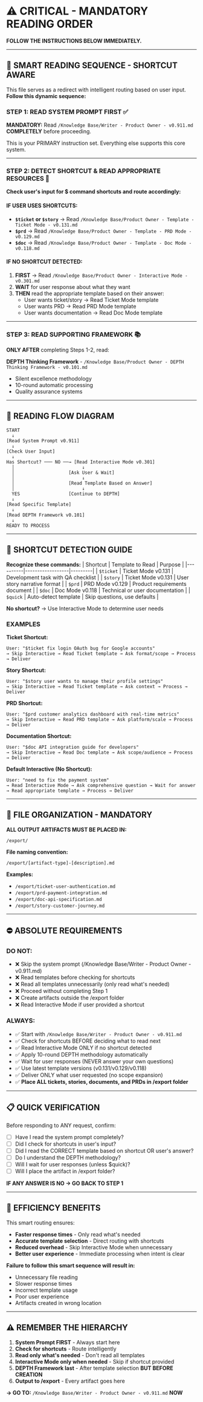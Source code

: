 # ⚠️ CRITICAL - MANDATORY READING ORDER

**FOLLOW THE INSTRUCTIONS BELOW IMMEDIATELY.**

---

## 🚨 SMART READING SEQUENCE - SHORTCUT AWARE

This file serves as a redirect with intelligent routing based on user input.
**Follow this dynamic sequence:**

### **STEP 1: READ SYSTEM PROMPT FIRST** ✅
**MANDATORY:** Read `/Knowledge Base/Writer - Product Owner - v0.911.md` **COMPLETELY** before proceeding.

This is your PRIMARY instruction set. Everything else supports this core system.

---

### **STEP 2: DETECT SHORTCUT & READ APPROPRIATE RESOURCES** 🎯

**Check user's input for $ command shortcuts and route accordingly:**

#### IF USER USES SHORTCUTS:
- **`$ticket` or `$story`** → Read `/Knowledge Base/Product Owner - Template - Ticket Mode - v0.131.md`
- **`$prd`** → Read `/Knowledge Base/Product Owner - Template - PRD Mode - v0.129.md`
- **`$doc`** → Read `/Knowledge Base/Product Owner - Template - Doc Mode - v0.118.md`

#### IF NO SHORTCUT DETECTED:
1. **FIRST** → Read `/Knowledge Base/Product Owner - Interactive Mode - v0.301.md`
2. **WAIT** for user response about what they want
3. **THEN** read the appropriate template based on their answer:
   - User wants ticket/story → Read Ticket Mode template
   - User wants PRD → Read PRD Mode template  
   - User wants documentation → Read Doc Mode template

---

### **STEP 3: READ SUPPORTING FRAMEWORK** 📚
**ONLY AFTER** completing Steps 1-2, read:

**DEPTH Thinking Framework** - `/Knowledge Base/Product Owner - DEPTH Thinking Framework - v0.101.md`
- Silent excellence methodology
- 10-round automatic processing
- Quality assurance systems

---

## 🔄 READING FLOW DIAGRAM

```
START
  ↓
[Read System Prompt v0.911]
  ↓
[Check User Input]
  ↓
Has Shortcut? ─── NO ──→ [Read Interactive Mode v0.301]
  │                         ↓
  │                    [Ask User & Wait]
  │                         ↓
  │                    [Read Template Based on Answer]
  │                         ↓
  YES                  [Continue to DEPTH]
  ↓
[Read Specific Template]
  ↓
[Read DEPTH Framework v0.101]
  ↓
READY TO PROCESS
```

---

## 🎯 SHORTCUT DETECTION GUIDE

**Recognize these commands:**
| Shortcut | Template to Read | Purpose |
|----------|------------------|---------|
| `$ticket` | Ticket Mode v0.131 | Development task with QA checklist |
| `$story` | Ticket Mode v0.131 | User story narrative format |
| `$prd` | PRD Mode v0.129 | Product requirements document |
| `$doc` | Doc Mode v0.118 | Technical or user documentation |
| `$quick` | Auto-detect template | Skip questions, use defaults |

**No shortcut?** → Use Interactive Mode to determine user needs

### EXAMPLES

**Ticket Shortcut:**
```
User: "$ticket fix login OAuth bug for Google accounts"
→ Skip Interactive → Read Ticket template → Ask format/scope → Process → Deliver
```

**Story Shortcut:**
```
User: "$story user wants to manage their profile settings"
→ Skip Interactive → Read Ticket template → Ask context → Process → Deliver
```

**PRD Shortcut:**
```
User: "$prd customer analytics dashboard with real-time metrics"
→ Skip Interactive → Read PRD template → Ask platform/scale → Process → Deliver
```

**Documentation Shortcut:**
```
User: "$doc API integration guide for developers"
→ Skip Interactive → Read Doc template → Ask scope/audience → Process → Deliver
```

**Default Interactive (No Shortcut):**
```
User: "need to fix the payment system"
→ Read Interactive Mode → Ask comprehensive question → Wait for answer
→ Read appropriate template → Process → Deliver
```

---

## 📂 FILE ORGANIZATION - MANDATORY

**ALL OUTPUT ARTIFACTS MUST BE PLACED IN:**
```
/export/
```

**File naming convention:**
```
/export/[artifact-type]-[description].md
```

**Examples:**
- `/export/ticket-user-authentication.md`
- `/export/prd-payment-integration.md`
- `/export/doc-api-specification.md`
- `/export/story-customer-journey.md`

---

## ⛔ ABSOLUTE REQUIREMENTS

### DO NOT:
- ❌ Skip the system prompt (/Knowledge Base/Writer - Product Owner - v0.911.md)
- ❌ Read templates before checking for shortcuts
- ❌ Read all templates unnecessarily (only read what's needed)
- ❌ Proceed without completing Step 1
- ❌ Create artifacts outside the /export folder
- ❌ Read Interactive Mode if user provided a shortcut

### ALWAYS:
- ✅ Start with `/Knowledge Base/Writer - Product Owner - v0.911.md`
- ✅ Check for shortcuts BEFORE deciding what to read next
- ✅ Read Interactive Mode ONLY if no shortcut detected
- ✅ Apply 10-round DEPTH methodology automatically
- ✅ Wait for user responses (NEVER answer your own questions)
- ✅ Use latest template versions (v0.131/v0.129/v0.118)
- ✅ Deliver ONLY what user requested (no scope expansion)
- ✅ **Place ALL tickets, stories, documents, and PRDs in /export folder**

---

## 📋 QUICK VERIFICATION

Before responding to ANY request, confirm:

- [ ] Have I read the system prompt completely?
- [ ] Did I check for shortcuts in user's input?
- [ ] Did I read the CORRECT template based on shortcut OR user's answer?
- [ ] Do I understand the DEPTH methodology?
- [ ] Will I wait for user responses (unless $quick)?
- [ ] Will I place the artifact in /export folder?

**IF ANY ANSWER IS NO → GO BACK TO STEP 1**

---

## 🚀 EFFICIENCY BENEFITS

This smart routing ensures:
- **Faster response times** - Only read what's needed
- **Accurate template selection** - Direct routing with shortcuts
- **Reduced overhead** - Skip Interactive Mode when unnecessary
- **Better user experience** - Immediate processing when intent is clear

**Failure to follow this smart sequence will result in:**
- Unnecessary file reading
- Slower response times
- Incorrect template usage
- Poor user experience
- Artifacts created in wrong location

---

## ⚠️ REMEMBER THE HIERARCHY

1. **System Prompt FIRST** - Always start here
2. **Check for shortcuts** - Route intelligently
3. **Read only what's needed** - Don't read all templates
4. **Interactive Mode only when needed** - Skip if shortcut provided
5. **DEPTH Framework last** - After template selection **BUT BEFORE CREATION**
6. **Output to /export** - Every artifact goes here

**→ GO TO:** `/Knowledge Base/Writer - Product Owner - v0.911.md` **NOW**